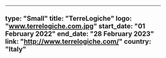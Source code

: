 
---
type: "Small"
title: "TerreLogiche"
logo: "www.terrelogiche.com.jpg"
start_date: "01 February 2022"
end_date: "28 February 2023"
link: "http://www.terrelogiche.com/"
country: "Italy"
---
